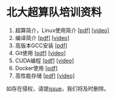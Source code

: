 # 北大超算队培训资料
1. 超算简介，Linux使用简介 [[pdf]](IntroductionToSupercomputing.pdf) [[video]](https://disk.pku.edu.cn:443/link/26C4136FB94FD7E3D8D665DDC0307988)
2. 编译简介 [[pdf]](IntroductionToCompilation.pdf) [[video]](https://disk.pku.edu.cn:443/link/CD44B6DAA730B5ECDD9611ABB5788857)
3. 高版本GCC安装 [[pdf]](GCCInstallation.pdf)
4. Git使用 [[pdf]](IntroductionToGit.pdf) [[video]](https://disk.pku.edu.cn:443/link/5DA477443619789C30ABC4D933BB5CB2)
5. CUDA编程 [[pdf]](IntroductionToCuda.pdf) [[video]](https://disk.pku.edu.cn:443/link/6F8E5EAE4DFC38001A999F409D50247F)
6. Docker使用 [[pdf]](IntroductionToDocker.pdf)
7. 高性能存储 [[pdf]](IntroductionToStorage.pdf) [[video]](https://disk.pku.edu.cn:443/link/AE5898D0E3864EA4C6F6204C8AE0176B)


如存在侵权，请提[issue](https://github.com/pkusc/pkusc.github.io/issues)，我们将及时删除。
